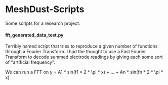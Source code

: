 # MeshDust-Scripts
Some scripts for a research project.  

#### fft_generated_data_test.py
Terribly named script that tries to reproduce a given number of functions through a Fourier Transform.
I had the thought to use a Fast Fourier Transform to decode summed electrode readings by giving each some sort of "artificial frequency".

We can run a FFT on
y = A1 * sin(f1 * 2 * \pi * x) + ... + An * sin(fn * 2 * \pi * x)
